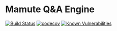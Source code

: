# Mamute Q&A Engine

[![Build Status](https://travis-ci.org/cjcalmeida/mamute.svg?branch=master-2.0)](https://travis-ci.org/cjcalmeida/mamute)
[![codecov](https://codecov.io/gh/cjcalmeida/mamute/branch/master-2.0/graph/badge.svg)](https://codecov.io/gh/cjcalmeida/mamute)
[![Known Vulnerabilities](https://snyk.io/test/github/cjcalmeida/mamute/master-2.0/badge.svg)](https://snyk.io/test/github/cjcalmeida/mamute/master-2.0)